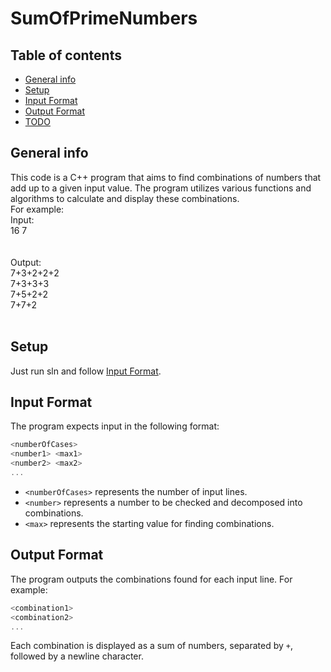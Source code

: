 # SumOfPrimeNumbers

## Table of contents
* [General info](#general-info)
* [Setup](#setup)
* [Input Format](#input-format)
* [Output Format](#output-format)
* [TODO](#todo)

## General info
This code is a C++ program that aims to find combinations of numbers that add up to a given input value. The program utilizes various functions and algorithms to calculate and display these combinations.<br />
For example:<br />
Input:<br />
16 7<br />
<br />
<br />
Output:<br />
7+3+2+2+2<br />
7+3+3+3<br />
7+5+2+2<br />
7+7+2<br />
<br />

## Setup
Just run sln and follow [Input Format](#input-format).

## Input Format
The program expects input in the following format:
```cpp
<numberOfCases>
<number1> <max1>
<number2> <max2>
...
```
- `<numberOfCases>` represents the number of input lines.
- `<number>` represents a number to be checked and decomposed into combinations.
- `<max>` represents the starting value for finding combinations.

## Output Format
The program outputs the combinations found for each input line. For example:
```cpp
<combination1>
<combination2>
...
```
Each combination is displayed as a sum of numbers, separated by `+`, followed by a newline character.

